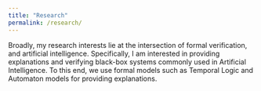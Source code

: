 ```yaml
---
title: "Research"
permalink: /research/
---
```


Broadly, my research interests lie at the intersection of formal verification, 
and artificial intelligence. Specifically, I am interested in providing explanations and
verifying black-box systems commonly used in Artificial Intelligence. To this end, we
use formal models such as Temporal Logic and Automaton models for providing explanations.